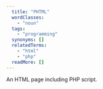 ```yaml
---
  title: "PHTML"
  wordClasses:
    - "noun"
  tags:
    - "programming"
  synonyms: []
  relatedTerms:
    - "html"
    - "php"
  readMore: []
---
```

An HTML page including PHP script.
